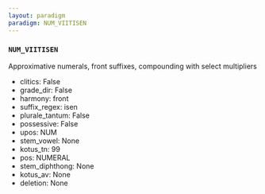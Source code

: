```yaml
---
layout: paradigm
paradigm: NUM_VIITISEN
---
```

### ` NUM_VIITISEN `

Approximative numerals, front suffixes, compounding with select multipliers
* clitics: False
* grade_dir: False
* harmony: front
* suffix_regex: isen
* plurale_tantum: False
* possessive: False
* upos: NUM
* stem_vowel: None
* kotus_tn: 99
* pos: NUMERAL
* stem_diphthong: None
* kotus_av: None
* deletion: None
